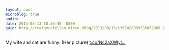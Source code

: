 ```yaml
---
layout: post
microblog: true
audio: 
date: 2013-08-13 18:30:45 -0500
guid: http://craigmcclellan.micro.blog/2013/08/13/t367428039585832960.html
---
```

My wife and cat are funny. (Her picture) [t.co/Nc2aXWlyl...](http://t.co/Nc2aXWlylF)
